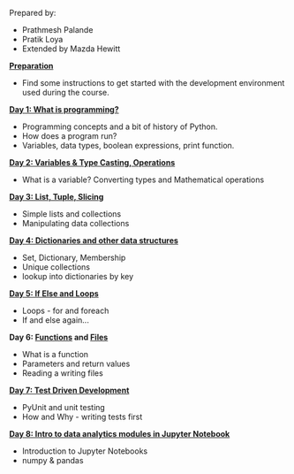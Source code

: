 Prepared by:
- Prathmesh Palande 
- Pratik Loya 
- Extended by Mazda Hewitt

**[Preparation](preparation/PREPARATION.md)**
- Find some instructions to get started with the development environment used during the course.

**[Day 1: What is programming?](./Day%201/Presentation/#/)** 
- Programming concepts and a bit of history of Python.
- How does a program run?
- Variables, data types, boolean expressions, print function.
    
**[Day 2: Variables & Type Casting, Operations](./Day%202/Presentation/#/)**
- What is a variable?  Converting types and Mathematical operations
    
**[Day 3: List, Tuple, Slicing](./Day%203/Presentation/#/)**
- Simple lists and collections
- Manipulating data collections

**[Day 4: Dictionaries and other data structures](./Day%24/Presentation/#/)**
- Set, Dictionary, Membership
- Unique collections
- lookup into dictionaries by key

**[Day 5: If Else and Loops](./Day%205/Presentation/#/)**
- Loops - for and foreach
- If and else again...

**Day 6: [Functions](./Day%206/Presentation/Functions/#/) and [Files](./Day%206/Presentation/FileHandling/#/)**
- What is a function
- Parameters and return values
- Reading a writing files

**[Day 7: Test Driven Development](./Presentation/#/)** 
- PyUnit and unit testing
- How and Why - writing tests first


**[Day 8: Intro to data analytics modules in Jupyter Notebook](./Day%209/Presentation/#/)**
- Introduction to Jupyter Notebooks
- numpy & pandas  


